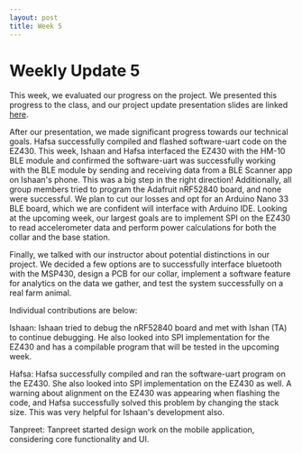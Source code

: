 ```yaml
---
layout: post
title: Week 5
---
```


# Weekly Update 5
This week, we evaluated our progress on the project. We presented this progress to the class, and our project update presentation slides are linked [here](https://docs.google.com/presentation/d/1EjBr3AYwOEfHrSuuhr1aDphF1q-qTBSB8bT0iNk_CmQ/edit?usp=sharing).

After our presentation, we made significant progress towards our technical goals. Hafsa successfully compiled and flashed software-uart code on the EZ430. This week, Ishaan and Hafsa interfaced the EZ430 with the HM-10 BLE module and confirmed the software-uart was successfully working with the BLE module by sending and receiving data from a BLE Scanner app on Ishaan's phone. This was a big step in the right direction! Additionally, all group members tried to program the Adafruit nRF52840 board, and none were successful. We plan to cut our losses and opt for an Arduino Nano 33 BLE board, which we are confident will interface with Arduino IDE. Looking at the upcoming week, our largest goals are to implement SPI on the EZ430 to read accelerometer data and perform power calculations for both the collar and the base station.

Finally, we talked with our instructor about potential distinctions in our project. We decided a few options are to successfully interface bluetooth with the MSP430, design a PCB for our collar, implement a software feature for analytics on the data we gather, and test the system successfully on a real farm animal.

Individual contributions are below:

Ishaan: Ishaan tried to debug the nRF52840 board and met with Ishan (TA) to continue debugging. He also looked into SPI implementation for the EZ430 and has a compilable program that will be tested in the upcoming week.

Hafsa: Hafsa successfully compiled and ran the software-uart program on the EZ430. She also looked into SPI implementation on the EZ430 as well. A warning about alignment on the EZ430 was appearing when flashing the code, and Hafsa successfully solved this problem by changing the stack size. This was very helpful for Ishaan's development also.

Tanpreet: Tanpreet started design work on the mobile application, considering core functionality and UI.


